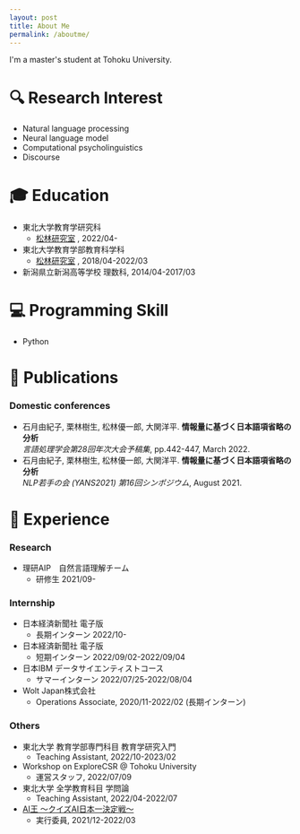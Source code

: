 ```yaml
---
layout: post
title: About Me
permalink: /aboutme/
---
```

I'm a master's student at Tohoku University.
# 🔍  Research Interest
- Natural language processing
- Neural language model
- Computational psycholinguistics
- Discourse
# 🎓  Education 
- 東北大学教育学研究科
    - [松林研究室](https://www.edunlp.sed.tohoku.ac.jp/) , 2022/04-
- 東北大学教育学部教育科学科
    - [松林研究室](https://www.edunlp.sed.tohoku.ac.jp/) , 2018/04-2022/03
- 新潟県立新潟高等学校 理数科, 2014/04-2017/03
# 💻  Programming Skill
- Python
# 📖  Publications
### Domestic conferences
- 石月由紀子, 栗林樹生, 松林優一郎, 大関洋平. **情報量に基づく日本語項省略の分析**\
 *言語処理学会第28回年次大会予稿集*, pp.442-447, March 2022.
- 石月由紀子, 栗林樹生, 松林優一郎, 大関洋平. **情報量に基づく日本語項省略の分析**\
 *NLP若手の会 (YANS2021) 第16回シンポジウム*, August 2021.
# 🚀  Experience
### Research
- 理研AIP　自然言語理解チーム　
    - 研修生 2021/09-
### Internship
- 日本経済新聞社 電子版
    - 長期インターン 2022/10-
- 日本経済新聞社 電子版
    - 短期インターン 2022/09/02-2022/09/04
- 日本IBM データサイエンティストコース
    - サマーインターン 2022/07/25-2022/08/04
- Wolt Japan株式会社 
    - Operations Associate, 2020/11-2022/02 (長期インターン)
### Others
- 東北大学 教育学部専門科目 教育学研究入門
    - Teaching Assistant, 2022/10-2023/02
- Workshop on ExploreCSR @ Tohoku University
    - 運営スタッフ, 2022/07/09
- 東北大学 全学教育科目 学問論
    - Teaching Assistant, 2022/04-2022/07
- [AI王 〜クイズAI日本一決定戦〜](https://sites.google.com/view/project-aio/) 
    - 実行委員, 2021/12-2022/03
    






